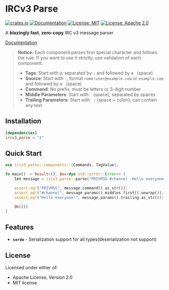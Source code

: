 # IRCv3 Parse

[![crates.io](https://img.shields.io/crates/v/ircv3_parse.svg)](https://crates.io/crates/ircv3_parse)
[![Documentation](https://docs.rs/ircv3_parse/badge.svg)](https://docs.rs/ircv3_parse)
[![License: MIT](https://img.shields.io/badge/License-MIT-yellow.svg)](https://github.com/m3idnotfree/irc_parse/blob/main/LICENSE-MIT)
[![License: Apache 2.0](https://img.shields.io/badge/License-Apache_2.0-blue.svg)](https://github.com/m3idnotfree/irc_parse/blob/main/LICENSE-APACHE)

A **blazingly fast**, **zero-copy** IRC v3 message parser

[Documentation](https://docs.rs/ircv3_parse)

> **Notice:** Each component parses first special character and follows the rule. If you want to use it strictly, use validation of each component.
>
> - **Tags**: Start with `@`, separated by `;` and followed by a ` `(space)
> - **Source**: Start with `:`, format `name!user@example.com` or `example.com` and followed by a ` `(space)
> - **Command**: No prefix, must be letters or 3-digit number
> - **Middle Parameters**: Start with ` ` (space), separated by spaces
> - **Trailing Parameters**: Start with ` :` (space + colon), can contain any text

## Installation

```toml
[dependencies]
ircv3_parse = "2"
```

## Quick Start

```rust
use ircv3_parse::components::{Commands, TagValue};

fn main() -> Result<(), Box<dyn std::error::Error>> {
    let message = ircv3_parse::parse("PRIVMSG #channel :Hello everyone!")?;

    assert_eq!("PRIVMSG", message.command().as_str());
    assert_eq!("#channel", message.params().middles.first().unwrap());
    assert_eq!("Hello everyone!", message.params().trailing.as_str());

    Ok(())
}
```

## Features

- **`serde`** - Serialization support for all types(deserialization not support)

## License

Licensed under either of:

- Apache License, Version 2.0
- MIT license
